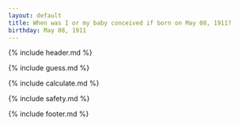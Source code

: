 ```yaml
---
layout: default
title: When was I or my baby conceived if born on May 08, 1911?
birthday: May 08, 1911
---
```


{% include header.md %}

{% include guess.md %}

{% include calculate.md %}

{% include safety.md %}

{% include footer.md %}



